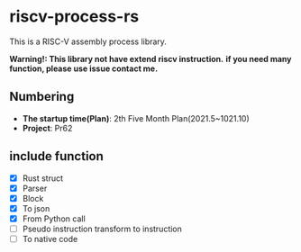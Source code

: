 # riscv-process-rs

This is a RISC-V assembly process library.

**Warning!: This library not have extend riscv instruction.**
**if you need many function, please use issue contact me.**

## Numbering

+ **The startup time(Plan)**: 2th Five Month Plan(2021.5~1021.10)
+ **Project**: Pr62

## include function

+ [x] Rust struct
+ [x] Parser
+ [x] Block
+ [x] To json
+ [x] From Python call
+ [ ] Pseudo instruction transform to instruction
+ [ ] To native code
